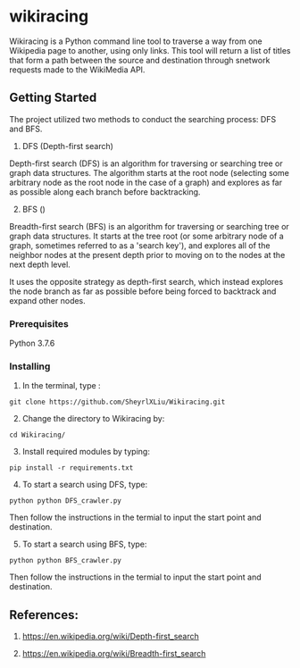 # wikiracing

Wikiracing is a Python command line tool to traverse a way from one Wikipedia page to another, using only links. This tool will return a list of titles that form a path between the source and destination through snetwork requests made to the WikiMedia API.

## Getting Started

The project utilized two methods to conduct the searching process: DFS and BFS. 

1. DFS (Depth-first search)

Depth-first search (DFS) is an algorithm for traversing or searching tree or graph data structures. The algorithm starts at the root node (selecting some arbitrary node as the root node in the case of a graph) and explores as far as possible along each branch before backtracking.

2. BFS ()

Breadth-first search (BFS) is an algorithm for traversing or searching tree or graph data structures. It starts at the tree root (or some arbitrary node of a graph, sometimes referred to as a 'search key'), and explores all of the neighbor nodes at the present depth prior to moving on to the nodes at the next depth level.

It uses the opposite strategy as depth-first search, which instead explores the node branch as far as possible before being forced to backtrack and expand other nodes.

### Prerequisites

Python 3.7.6

### Installing

1. In the terminal, type :

```
git clone https://github.com/SheyrlXLiu/Wikiracing.git
```

2. Change the directory to Wikiracing by:

```
cd Wikiracing/
```

3. Install required modules by typing:

```
pip install -r requirements.txt
```

4. To start a search using DFS, type:

```
python python DFS_crawler.py 
```
Then follow the instructions in the termial to input the start point and destination. 

5. To start a search using BFS, type:

```
python python BFS_crawler.py 
```
Then follow the instructions in the termial to input the start point and destination. 


## References:

1. https://en.wikipedia.org/wiki/Depth-first_search

2. https://en.wikipedia.org/wiki/Breadth-first_search

